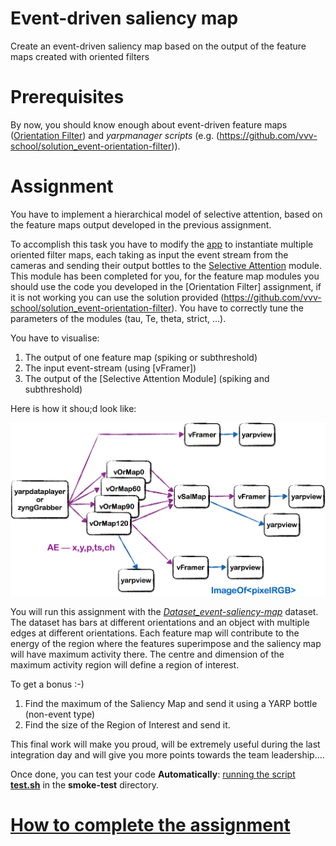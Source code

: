 Event-driven saliency map
=============================

Create an event-driven saliency map based on the output of the feature maps created with oriented filters

# Prerequisites
By now, you should know enough about event-driven feature maps ([Orientation Filter](https://github.com/vvv-school/solution_event-orientation-filter)) and _yarpmanager scripts_ (e.g. (https://github.com/vvv-school/solution_event-orientation-filter)).

# Assignment
You have to implement a hierarchical model of selective attention, based on the feature maps output developed in the previous assignment.
 
To accomplish this task you have to modify the [app](./app/scripts) to instantiate multiple oriented filter maps, each taking as input the event stream from the cameras and sending their output bottles to the [Selective Attention](https://github.com/vvv-school/solution_event-saliency-map/tree/master/src) module. This module has been completed for you, for the feature map modules you should use the code you developed in the [Orientation Filter] assignment, if it is not working you can use the solution provided (https://github.com/vvv-school/solution_event-orientation-filter). 
You have to correctly tune the parameters of the modules (tau, Te, theta, strict, ...).

You have to visualise:

1. The output of one feature map (spiking or subthreshold)
1. The input event-stream (using [vFramer])
1. The output of the [Selective Attention Module]   (spiking and subthreshold)

Here is how it shou;d look like:

![evt_salmap](./misc/assignment3.png)

You will run this assignment with the [_Dataset_event-saliency-map_]() dataset. The dataset has bars at different orientations and an object with multiple edges at different orientations. Each feature map will contribute to the energy of the region where the features superimpose and the saliency map will have maximum activity there. The centre and dimension of the maximum activity region will define a region of interest.

To get a bonus :-)

1. Find the maximum of the Saliency Map and send it using a YARP bottle (non-event type)
1. Find the size of the Region of Interest and send it.

This final work will make you proud, will be extremely useful during the last integration day and will give you more points towards the team leadership....

Once done, you can test your code **Automatically**: [running the script **test.sh**](https://github.com/vvv-school/vvv-school.github.io/blob/master/instructions/how-to-run-smoke-tests.md) in the **smoke-test** directory. 

# [How to complete the assignment](https://github.com/vvv-school/vvv-school.github.io/blob/master/instructions/how-to-complete-assignments.md)

